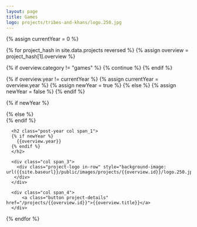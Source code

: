 ```yaml
---
layout: page
title: Games
logo: projects/tribes-and-khans/logo.250.jpg
---
```


{% assign currentYear = 0 %}

<section class="archive">

{% for project_hash in site.data.projects reversed %}
{% assign overview = project_hash[1].overview %}

{% if overview.category != "games" %} {% continue %} {% endif %}

{% if overview.year != currentYear %}
  {% assign currentYear = overview.year %}
  {% assign newYear = true %}
{% else %}
  {% assign newYear = false %}
{% endif %}

{% if newYear %}
<div class="bundle row gutters fadeInDown animated">
{% else %}
<div class="bundle-content row gutters fadeInDown animated">
{% endif %}

  <div class="project col span_12">

      <h2 class="post-year col span_1">
      {% if newYear %}
        {{overview.year}}
      {% endif %}
      </h2>

      <div class="col span_3">
        <div class="project-logo in-row" style="background-image: url({{site.baseurl}}/public/images/projects/{{overview.id}}/logo.250.jpg);">
       </div>
      </div>

      <div class="col span_4">
          <a class="button project-details" href="/projects/{{overview.id}}">{{overview.title}}</a>
      </div>

  </div>
</div>


{% endfor %}

